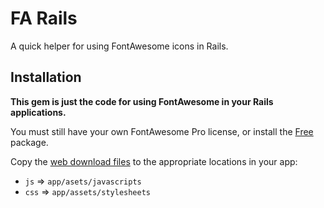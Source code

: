 # FA Rails

A quick helper for using FontAwesome icons in Rails.

## Installation

**This gem is just the code for using FontAwesome in your Rails applications.**

You must still have your own FontAwesome Pro license, or install the
[Free](https://use.fontawesome.com/releases/v5.2.0/fontawesome-free-5.2.0-web.zip)
package.

Copy the
[web download files](https://fontawesome.com/releases/5.2.0/web/download) to the
appropriate locations in your app:

- `js` => `app/asets/javascripts`
- `css` => `app/assets/stylesheets`
